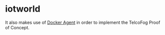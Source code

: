 # iotworld

It also makes use of [Docker Agent](https://github.com/rvilalta/docker-agent) in order to implement the TelcoFog Proof of Concept.
